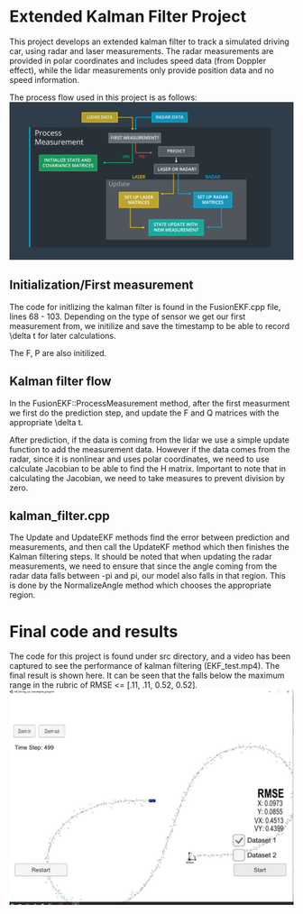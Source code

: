 # Extended Kalman Filter Project

This project develops an extended kalman filter to track a simulated driving car, using radar and laser measurements. The radar measurements are provided in polar coordinates and includes speed data (from Doppler effect), while the lidar measurements only provide position data and no speed information.

The process flow used in this project is as follows:
![Alt text](data/FusionFlow.png)

## Initialization/First measurement
The code for initlizing the kalman filter is found in the FusionEKF.cpp file, lines 68 - 103. Depending on the type of sensor we get our first measurement from, we initilize and save the timestamp to be able to record \delta t for later calculations.

The F, P are also initilized.

## Kalman filter flow
In the FusionEKF::ProcessMeasurement method, after the first measurment we first do the prediction step, and update the F and Q matrices with the appropriate \delta t. 

After prediction, if the data is coming from the lidar we use a simple update function to add the measurement data. However if the data comes from the radar, since it is nonlinear and uses polar coordinates, we need to use calculate Jacobian to be able to find the H matrix. Important to note that in calculating the Jacobian, we need to take measures to prevent division by zero.

## kalman_filter.cpp
The Update and UpdateEKF methods find the error between prediction and measurements, and then call the UpdateKF method which then finishes the Kalman filtering steps. It should be noted that when updating the radar measurements, we need to ensure that since the angle coming from the radar data falls between -pi and pi, our model also falls in that region. This is done by the NormalizeAngle method which chooses the appropriate region.

# Final code and results
The code for this project is found under src directory, and a video has been captured to see the performance of kalman filtering (EKF_test.mp4). The final result is shown here. It can be seen that the falls below the maximum range in the rubric of RMSE <= [.11, .11, 0.52, 0.52].
![Alt text](data/EKF.JPG)
